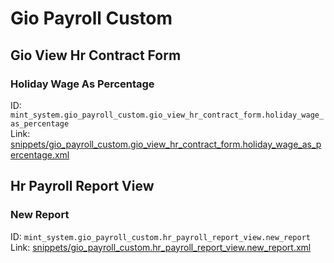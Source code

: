# Gio Payroll Custom
## Gio View Hr Contract Form  
### Holiday Wage As Percentage  
ID: `mint_system.gio_payroll_custom.gio_view_hr_contract_form.holiday_wage_as_percentage`  
Link: [snippets/gio_payroll_custom.gio_view_hr_contract_form.holiday_wage_as_percentage.xml](https://github.com/Mint-System/Odoo-Development/tree/14.0/snippets/gio_payroll_custom.gio_view_hr_contract_form.holiday_wage_as_percentage.xml)

## Hr Payroll Report View  
### New Report  
ID: `mint_system.gio_payroll_custom.hr_payroll_report_view.new_report`  
Link: [snippets/gio_payroll_custom.hr_payroll_report_view.new_report.xml](https://github.com/Mint-System/Odoo-Development/tree/14.0/snippets/gio_payroll_custom.hr_payroll_report_view.new_report.xml)


